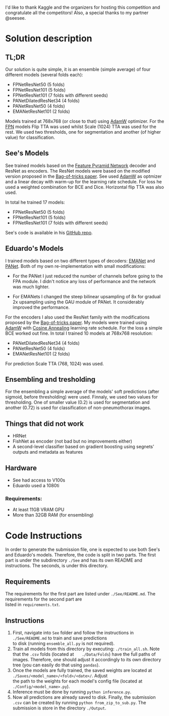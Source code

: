 I'd like to thank Kaggle and the organizers for hosting this competition and congratulate all the competitors! Also, a special thanks to my partner @seesee.  
  
  # Solution description
##  TL;DR  
Our solution is quite simple, it is an ensemble (simple average) of four different models (several folds each):  
- FPNetResNet50 (5 folds)  
- FPNetResNet101 (5 folds)  
- FPNetResNet101 (7 folds with different seeds)  
- PANetDilatedResNet34 (4 folds)  
- PANetResNet50 (4 folds)  
- EMANetResNet101 (2 folds)  
  
Models trained at 768x768 (or close to that) using  [AdamW](https://arxiv.org/abs/1711.05101) optimizer.  For the [FPN](https://arxiv.org/abs/1612.03144) models Flip TTA was used whilst Scale (1024) TTA was used for the rest. We used two thresholds, one for segmentation and another (of higher value) for classification.  
  
## See's Models  
See trained models based on the [Feature Pyramid Network](https://arxiv.org/abs/1612.03144) decoder and ResNet as encoders. The ResNet models were based on the modified version proposed in the [Bag-of-tricks paper](https://arxiv.org/abs/1812.01187).  See used [AdamW](https://arxiv.org/abs/1711.05101)  as optmizer and a linear decay with warm-up for the learning rate schedule. For loss he used a weighted combination for BCE and Dice.  Horizontal flip TTA was also used. 

In total he trained 17 models:
- FPNetResNet50 (5 folds)  
- FPNetResNet101 (5 folds)  
- FPNetResNet101 (7 folds with different seeds)  

See's code is available in his [GitHub repo](https://github.com/see--/pneumothorax-segmentation).

## Eduardo's Models
I trained models based on two different types of decoders: [EMANet](http://arxiv.org/abs/1907.13426) and [PANet](http://arxiv.org/abs/1805.10180). Both of my own re-implementation with small modifications:

 - For the PANet I just reduced the number of channels before going to the FPA module. I didn't notice any loss of performance and the network was  much lighter.
   
 - For EMANets I changed the steep bilinear upsampling of 8x for gradual 2x upsampling using the GAU module of  PANet. It considerably improved the performance.

For the encoders I also used the ResNet family with the modifications proposed by the [Bag-of-tricks paper](https://arxiv.org/abs/1812.01187). My models were  trained using [AdamW](https://arxiv.org/abs/1711.05101)  with [Cosine Annealing](https://arxiv.org/abs/1803.05407) learning rate schedule. For the loss a simple BCE worked out fine. In total I trained 10 models at 768x768 resolution:

- PANetDilatedResNet34 (4 folds)  
- PANetResNet50 (4 folds)  
- EMANetResNet101 (2 folds)  

For prediction Scale TTA (768, 1024) was used.

## Ensembling and tresholding
For the ensembling a simple average of the models' soft predictions (after sigmoid, before thresholding)  were used. Finnaly, we used two values for thresholding. One of smaller value (0.2) is used for segmentation and another (0.72) is used for classification of non-pneumothorax images.

## Things that did not work
- HRNet
- FishNet as encoder (not bad but no improvements either)
- A second-level classifier based on gradient boosting using segnets' outputs and metadata as features

## Hardware
- See had access to V100s
- Eduardo used a 1080ti

### Requirements:
-	 At least 11GB VRAM GPU
-	More than 32GB RAM (for ensembling)

# Code Instructions  
In order to generate the submission file, one is expected to use both See's and Eduardo's models. Therefore, the code is split in two parts. The first part is under the subdirectory `./See` and has its own README and   
instructions. The seconds, is under this directory.  
  
## Requirements  
The requirements for the first part are listed under `./See/README.md`. The requirements for the second part are   
listed in `requirements.txt`.  
   
## Instructions  
1. First, navigate into `See` folder and follow the instructions in `./See/README.md` to train and save predictions   
to disk (running  `ensemble_all.py` is not required).
2. Train all models from this directory by executing: `./train_all.sh`. Note that the `.csv` folds (located at `  
./Data/Folds`) have the full paths of images. Therefore, one should adjust it accordingly to its own directory tree (you can easily do that using `pandas`).  
3. Once the models are fully trained, the saved weights are located at `./Saves/<model_name>/<fold>/<date>/`. Adjust   
the path to the weights for each model's config file (located at `./Config/<model_name>.py`).  
4. Inference must be done by running `python inference.py`.  
5. Now all predictions are already saved to disk. Finally, the submission `.csv` can be created by running `python from_zip_to_sub.py`. The submission is store in the directory `./Output`.
